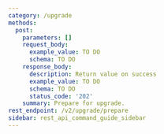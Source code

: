 ```yaml
---
category: /upgrade
methods:
  post:
    parameters: []
    request_body:
      example_value: TO DO
      schema: TO DO
    response_body:
      description: Return value on success
      example_value: TO DO
      schema: TO DO
      status_code: '202'
    summary: Prepare for upgrade.
rest_endpoint: /v2/upgrade/prepare
sidebar: rest_api_command_guide_sidebar
---
```

